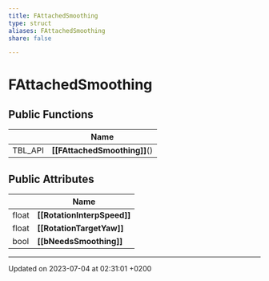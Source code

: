 ```yaml
---
title: FAttachedSmoothing
type: struct
aliases: FAttachedSmoothing
share: false

---
```


# FAttachedSmoothing





## Public Functions

|                | Name           |
| -------------- | -------------- |
| TBL_API | **[[FAttachedSmoothing]]**() |

## Public Attributes

|                | Name           |
| -------------- | -------------- |
| float | **[[RotationInterpSpeed]]**  |
| float | **[[RotationTargetYaw]]**  |
| bool | **[[bNeedsSmoothing]]**  |

-------------------------------

Updated on 2023-07-04 at 02:31:01 +0200